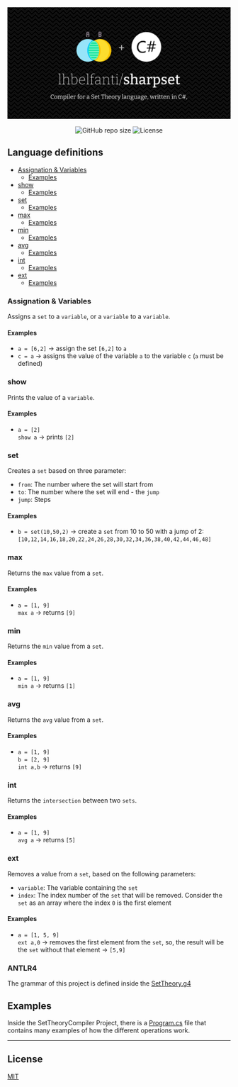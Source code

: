<div align="center">
  <picture>
    <source media="(prefers-color-scheme: dark)" srcset="media/sharpset-dark.png">
    <source media="(prefers-color-scheme: light)" srcset="media/sharpset-light.png">
    <img alt="Sharpset - Compiler for a Set Theory language, written in C#." src="media/sharpset-dark.png">
  </picture>

  <br />

  ![GitHub repo size](https://img.shields.io/github/repo-size/lhbelfanti/sharpset?style=for-the-badge)
  ![License](https://img.shields.io/github/license/lhbelfanti/sharpset?style=for-the-badge)
</div>

## Language definitions

* [Assignation & Variables](#variables)
  + [Examples](#examples)
* [show](#show)
  + [Examples](#examples-1)
* [set](#set)
  + [Examples](#examples-2)
* [max](#max)
  + [Examples](#examples-3)
* [min](#min)
  + [Examples](#examples-4)
* [avg](#avg)
  + [Examples](#examples-5)
* [int](#int)
  + [Examples](#examples-6)
* [ext](#ext)
  + [Examples](#examples-7)

### Assignation & Variables <a name="variables"></a>

Assigns a `set` to a `variable`, or a `variable` to a `variable`.

#### Examples
- `a = [6,2]` → assign the set `[6,2]` to `a`
- `c = a` → assigns the value of the variable `a` to the variable `c` (`a` must be defined)

### show

Prints the value of a `variable`.

#### Examples
- `a = [2]`<br>`show a` → prints `[2]`

### set

Creates a `set` based on three parameter:
 - `from`: The number where the set will start from
 - `to`: The number where the set will end - the `jump`
 - `jump`: Steps 

#### Examples
- `b = set(10,50,2)` → create a `set` from 10 to 50 with a jump of 2: `[10,12,14,16,18,20,22,24,26,28,30,32,34,36,38,40,42,44,46,48]`

### max

Returns the `max` value from a `set`.

#### Examples

- `a = [1, 9]`<br>`max a` → returns `[9]`

### min

Returns the `min` value from a `set`.

#### Examples

- `a = [1, 9]`<br>`min a` → returns `[1]`

### avg
Returns the `avg` value from a `set`.

#### Examples

- `a = [1, 9]`<br> `b = [2, 9]`<br>`int a,b` → returns `[9]`

### int
Returns the `intersection` between two `sets`.

#### Examples

- `a = [1, 9]`<br>`avg a` → returns `[5]`

### ext
Removes a value from a `set`, based on the following parameters:
- `variable`: The variable containing the `set`
- `index`: The index number of the `set` that will be removed. Consider the `set` as an array where the index `0` is the first element

#### Examples

- `a = [1, 5, 9]`<br>`ext a,0` → removes the first element from the `set`, so, the result will be the `set` without that element → `[5,9]`

### ANTLR4
The grammar of this project is defined inside the [SetTheory.g4](./SetTheoryCompiler/SetTheory.g4)

## Examples
Inside the SetTheoryCompiler Project, there is a [Program.cs](./SetTheoryCompiler/Program.cs) file that contains many examples of how the different operations work.

---
## License

[MIT](https://choosealicense.com/licenses/mit/)


